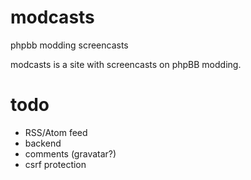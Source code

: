 # modcasts

phpbb modding screencasts

modcasts is a site with screencasts on phpBB modding.

# todo

* RSS/Atom feed
* backend
* comments (gravatar?)
* csrf protection
